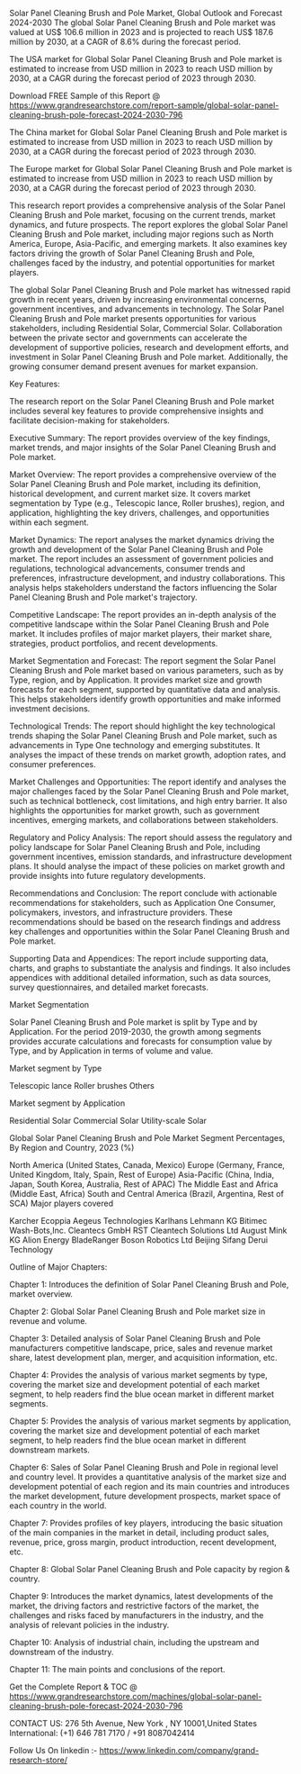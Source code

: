 Solar Panel Cleaning Brush and Pole Market, Global Outlook and Forecast 2024-2030
The global Solar Panel Cleaning Brush and Pole market was valued at US$ 106.6 million in 2023 and is projected to reach US$ 187.6 million by 2030, at a CAGR of 8.6% during the forecast period.

The USA market for Global Solar Panel Cleaning Brush and Pole market is estimated to increase from USD million in 2023 to reach USD million by 2030, at a CAGR during the forecast period of 2023 through 2030.

Download FREE Sample of this Report @ https://www.grandresearchstore.com/report-sample/global-solar-panel-cleaning-brush-pole-forecast-2024-2030-796

The China market for Global Solar Panel Cleaning Brush and Pole market is estimated to increase from USD million in 2023 to reach USD million by 2030, at a CAGR during the forecast period of 2023 through 2030.

The Europe market for Global Solar Panel Cleaning Brush and Pole market is estimated to increase from USD million in 2023 to reach USD million by 2030, at a CAGR during the forecast period of 2023 through 2030.

This research report provides a comprehensive analysis of the Solar Panel Cleaning Brush and Pole market, focusing on the current trends, market dynamics, and future prospects. The report explores the global Solar Panel Cleaning Brush and Pole market, including major regions such as North America, Europe, Asia-Pacific, and emerging markets. It also examines key factors driving the growth of Solar Panel Cleaning Brush and Pole, challenges faced by the industry, and potential opportunities for market players.

The global Solar Panel Cleaning Brush and Pole market has witnessed rapid growth in recent years, driven by increasing environmental concerns, government incentives, and advancements in technology. The Solar Panel Cleaning Brush and Pole market presents opportunities for various stakeholders, including Residential Solar, Commercial Solar. Collaboration between the private sector and governments can accelerate the development of supportive policies, research and development efforts, and investment in Solar Panel Cleaning Brush and Pole market. Additionally, the growing consumer demand present avenues for market expansion.

Key Features:

The research report on the Solar Panel Cleaning Brush and Pole market includes several key features to provide comprehensive insights and facilitate decision-making for stakeholders.

Executive Summary: The report provides overview of the key findings, market trends, and major insights of the Solar Panel Cleaning Brush and Pole market.

Market Overview: The report provides a comprehensive overview of the Solar Panel Cleaning Brush and Pole market, including its definition, historical development, and current market size. It covers market segmentation by Type (e.g., Telescopic lance, Roller brushes), region, and application, highlighting the key drivers, challenges, and opportunities within each segment.

Market Dynamics: The report analyses the market dynamics driving the growth and development of the Solar Panel Cleaning Brush and Pole market. The report includes an assessment of government policies and regulations, technological advancements, consumer trends and preferences, infrastructure development, and industry collaborations. This analysis helps stakeholders understand the factors influencing the Solar Panel Cleaning Brush and Pole market's trajectory.

Competitive Landscape: The report provides an in-depth analysis of the competitive landscape within the Solar Panel Cleaning Brush and Pole market. It includes profiles of major market players, their market share, strategies, product portfolios, and recent developments.

Market Segmentation and Forecast: The report segment the Solar Panel Cleaning Brush and Pole market based on various parameters, such as by Type, region, and by Application. It provides market size and growth forecasts for each segment, supported by quantitative data and analysis. This helps stakeholders identify growth opportunities and make informed investment decisions.

Technological Trends: The report should highlight the key technological trends shaping the Solar Panel Cleaning Brush and Pole market, such as advancements in Type One technology and emerging substitutes. It analyses the impact of these trends on market growth, adoption rates, and consumer preferences.

Market Challenges and Opportunities: The report identify and analyses the major challenges faced by the Solar Panel Cleaning Brush and Pole market, such as technical bottleneck, cost limitations, and high entry barrier. It also highlights the opportunities for market growth, such as government incentives, emerging markets, and collaborations between stakeholders.

Regulatory and Policy Analysis: The report should assess the regulatory and policy landscape for Solar Panel Cleaning Brush and Pole, including government incentives, emission standards, and infrastructure development plans. It should analyse the impact of these policies on market growth and provide insights into future regulatory developments.

Recommendations and Conclusion: The report conclude with actionable recommendations for stakeholders, such as Application One Consumer, policymakers, investors, and infrastructure providers. These recommendations should be based on the research findings and address key challenges and opportunities within the Solar Panel Cleaning Brush and Pole market.

Supporting Data and Appendices: The report include supporting data, charts, and graphs to substantiate the analysis and findings. It also includes appendices with additional detailed information, such as data sources, survey questionnaires, and detailed market forecasts.

Market Segmentation

Solar Panel Cleaning Brush and Pole market is split by Type and by Application. For the period 2019-2030, the growth among segments provides accurate calculations and forecasts for consumption value by Type, and by Application in terms of volume and value.

Market segment by Type

Telescopic lance
Roller brushes
Others

Market segment by Application

Residential Solar
Commercial Solar
Utility-scale Solar

Global Solar Panel Cleaning Brush and Pole Market Segment Percentages, By Region and Country, 2023 (%)

North America (United States, Canada, Mexico)
Europe (Germany, France, United Kingdom, Italy, Spain, Rest of Europe)
Asia-Pacific (China, India, Japan, South Korea, Australia, Rest of APAC)
The Middle East and Africa (Middle East, Africa)
South and Central America (Brazil, Argentina, Rest of SCA)
Major players covered

Karcher
Ecoppia
Aegeus Technologies
Karlhans Lehmann KG
Bitimec Wash-Bots,Inc.
Cleantecs GmbH
RST Cleantech Solutions Ltd
August Mink KG
Alion Energy
BladeRanger
Boson Robotics Ltd
Beijing Sifang Derui Technology

Outline of Major Chapters:

Chapter 1: Introduces the definition of Solar Panel Cleaning Brush and Pole, market overview.

Chapter 2: Global Solar Panel Cleaning Brush and Pole market size in revenue and volume.

Chapter 3: Detailed analysis of Solar Panel Cleaning Brush and Pole manufacturers competitive landscape, price, sales and revenue market share, latest development plan, merger, and acquisition information, etc.

Chapter 4: Provides the analysis of various market segments by type, covering the market size and development potential of each market segment, to help readers find the blue ocean market in different market segments.

Chapter 5: Provides the analysis of various market segments by application, covering the market size and development potential of each market segment, to help readers find the blue ocean market in different downstream markets.

Chapter 6: Sales of Solar Panel Cleaning Brush and Pole in regional level and country level. It provides a quantitative analysis of the market size and development potential of each region and its main countries and introduces the market development, future development prospects, market space of each country in the world.

Chapter 7: Provides profiles of key players, introducing the basic situation of the main companies in the market in detail, including product sales, revenue, price, gross margin, product introduction, recent development, etc.

Chapter 8: Global Solar Panel Cleaning Brush and Pole capacity by region & country.

Chapter 9: Introduces the market dynamics, latest developments of the market, the driving factors and restrictive factors of the market, the challenges and risks faced by manufacturers in the industry, and the analysis of relevant policies in the industry.

Chapter 10: Analysis of industrial chain, including the upstream and downstream of the industry.

Chapter 11: The main points and conclusions of the report.

Get the Complete Report & TOC @ https://www.grandresearchstore.com/machines/global-solar-panel-cleaning-brush-pole-forecast-2024-2030-796

CONTACT US:
276 5th Avenue, New York , NY 10001,United States
International: (+1) 646 781 7170 / +91 8087042414

Follow Us On linkedin :- https://www.linkedin.com/company/grand-research-store/
